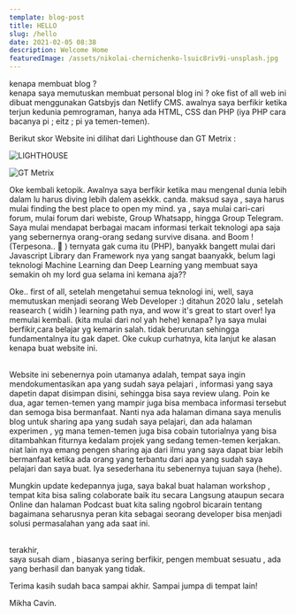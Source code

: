```yaml
---
template: blog-post
title: HELLO
slug: /hello
date: 2021-02-05 08:38
description: Welcome Home
featuredImage: /assets/nikolai-chernichenko-lsuic8riv9i-unsplash.jpg
---
```

kenapa membuat blog ?\
kenapa saya memutuskan membuat personal blog ini ? oke fist of all web ini dibuat menggunakan Gatsbyjs dan Netlify CMS. awalnya saya berfikir ketika terjun kedunia pemrograman, hanya ada HTML, CSS dan PHP (iya PHP cara bacanya pi ; eitz ; pi ya temen-temen).



Berikut skor Website ini dilihat dari Lighthouse dan GT Metrix :

![LIGHTHOUSE ](/assets/de.png "lighthouse score mikhacavin.com")

![GT Metrix](/assets/ew.jpg "GT Metrix score mikhacavin.com")



Oke kembali ketopik. Awalnya saya berfikir ketika mau mengenal dunia lebih dalam lu harus diving lebih dalem asekkk. canda. maksud saya , saya harus mulai finding the best place to open my mind. ya , saya mulai cari-cari forum, mulai forum dari webiste, Group Whatsapp, hingga Group Telegram. Saya mulai mendapat berbagai macam informasi terkait teknologi apa saja yang sebernernya orang-orang sedang survive disana. and Boom ! (Terpesona..  🎵 ) ternyata gak cuma itu (PHP), banyakk bangett mulai dari Javascript Library dan Framework nya yang sangat baanyakk, belum lagi teknologi Machine Learning dan Deep Learning yang membuat saya semakin oh my lord gua selama ini kemana aja??



Oke.. first of all, setelah mengetahui semua teknologi ini, well, saya memutuskan menjadi seorang Web Developer :) ditahun 2020 lalu , setelah reasearch ( widih ) learning path nya, and wow it's great to start over! Iya memulai kembali. (kita mulai dari nol yah hehe) kenapa? Iya saya mulai berfikir,cara belajar yg kemarin salah. tidak berurutan sehingga fundamentalnya itu gak dapet. Oke cukup curhatnya, kita lanjut ke alasan kenapa buat website ini.

\
Website ini sebenernya poin utamanya adalah, tempat saya ingin mendokumentasikan apa yang sudah saya pelajari , informasi yang saya dapetin dapat disimpan disini, sehingga bisa saya review ulang. Poin ke dua, agar temen-temen yang mampir juga bisa membaca informasi tersebut dan semoga bisa bermanfaat. Nanti nya ada halaman dimana saya menulis blog untuk sharing apa yang sudah saya pelajari, dan ada halaman experimen , yg mana temen-temen juga bisa cobain tutorialnya yang bisa ditambahkan fiturnya kedalam projek yang sedang temen-temen kerjakan. niat lain nya emang pengen sharing aja dari ilmu yang saya dapat biar lebih bermanfaat ketika ada orang yang terbantu dari apa yang sudah saya pelajari dan saya buat. Iya sesederhana itu sebenernya tujuan saya (hehe). 

Mungkin update kedepannya juga, saya bakal buat halaman workshop , tempat kita bisa saling colaborate baik itu secara Langsung ataupun secara Online dan halaman Podcast buat kita saling ngobrol bicarain tentang bagaimana seharusnya peran kita sebagai seorang developer bisa menjadi solusi permasalahan yang ada saat ini.

\
terakhir,\
saya susah diam , biasanya sering berfikir, pengen membuat sesuatu , ada yang berhasil dan banyak yang tidak.

Terima kasih sudah baca sampai akhir. Sampai jumpa di tempat lain! 

Mikha Cavin.